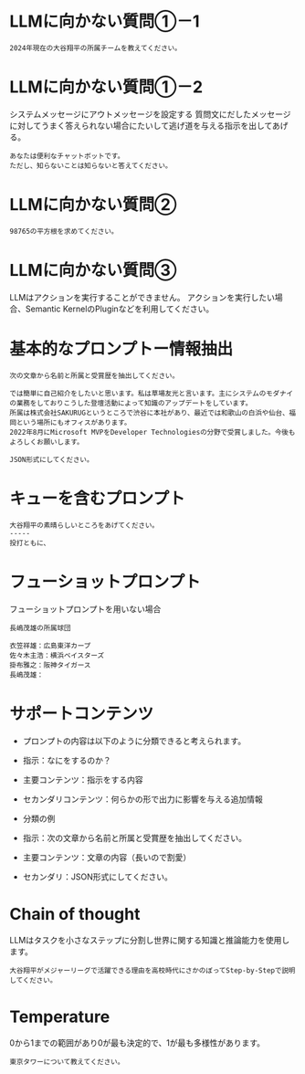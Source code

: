 # LLMに向かない質問①－1
```
2024年現在の大谷翔平の所属チームを教えてください。
```
# LLMに向かない質問①－2

システムメッセージにアウトメッセージを設定する
質問文にだしたメッセージに対してうまく答えられない場合にたいして逃げ道を与える指示を出してあげる。

```
あなたは便利なチャットボットです。
ただし、知らないことは知らないと答えてください。
```


# LLMに向かない質問②

```
98765の平方根を求めてください。
```

# LLMに向かない質問③

LLMはアクションを実行することができません。
アクションを実行したい場合、Semantic KernelのPluginなどを利用してください。


# 基本的なプロンプトー情報抽出

```
次の文章から名前と所属と受賞歴を抽出してください。

では簡単に自己紹介をしたいと思います。私は草場友光と言います。主にシステムのモダナイの業務をしておりこうした登壇活動によって知識のアップデートをしています。
所属は株式会社SAKURUGというところで渋谷に本社があり、最近では和歌山の白浜や仙台、福岡という場所にもオフィスがあります。
2022年8月にMicrosoft MVPをDeveloper Technologiesの分野で受賞しました。今後もよろしくお願いします。
```

```
JSON形式にしてください。
```

# キューを含むプロンプト
```
大谷翔平の素晴らしいところをあげてください。
-----
投打ともに、
```


# フューショットプロンプト

フューショットプロンプトを用いない場合
```
長嶋茂雄の所属球団
```


```
衣笠祥雄：広島東洋カープ
佐々木主浩：横浜ベイスターズ
掛布雅之：阪神タイガース
長嶋茂雄：
```

# サポートコンテンツ

- プロンプトの内容は以下のように分類できると考えられます。
 - 指示：なにをするのか？
 - 主要コンテンツ：指示をする内容
 - セカンダリコンテンツ：何らかの形で出力に影響を与える追加情報

- 分類の例
 - 指示：次の文章から名前と所属と受賞歴を抽出してください。
 - 主要コンテンツ：文章の内容（長いので割愛）
 - セカンダリ：JSON形式にしてください。

 # Chain of thought

 LLMはタスクを小さなステップに分割し世界に関する知識と推論能力を使用します。

```
大谷翔平がメジャーリーグで活躍できる理由を高校時代にさかのぼってStep-by-Stepで説明してください。
```

# Temperature

0から1までの範囲があり0が最も決定的で、1が最も多様性があります。

```
東京タワーについて教えてください。
```